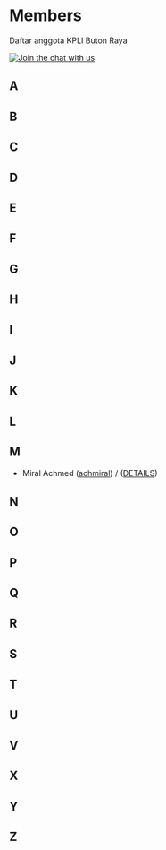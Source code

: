 # Members

Daftar anggota KPLI Buton Raya

[![Join the chat with us](https://rawcdn.githack.com/KPLIBuR/members/master/img/chat.svg)](http://kpli.achmiral.id)

## A
## B
## C
## D
## E
## F
## G
## H
## I
## J
## K
## L
## M
  - Miral Achmed ([achmiral](https://github.com/achmiral)) / ([DETAILS](DETAILS.md#m))
## N
## O
## P
## Q
## R
## S
## T
## U
## V
## X
## Y
## Z
